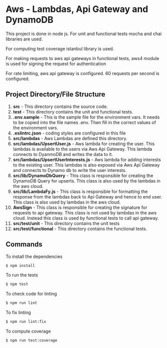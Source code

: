 # Aws - Lambdas, Api Gateway and DynamoDB
This project is done in node js.
For unit and functional tests mocha and chai libraries are used.

For computing test coverage istanbul library is used.

For making requests to aws api gateways in functional tests, aws4
module is used for signing the request for authentication

For rate limiting, aws api gateway is configured.  60 requests per second
is configured.



## Project Directory/File Structure
1. **src** - This directory contains the source code.
2. **test** - This directory contains the unit and functional tests.
3. **.env.sample** - This is the sample file for the environment vars.
   It needs to be copied into the file names .env. Then fill in the
   correct values of the environment vars.
4. **.eslintrc.json** -  coding styles are configured in this file
5. **src/lambdas** - Aws Lambdas are defined this directory.
6. **src/lambdas/UpsertUser.js** - Aws lambda for creating the user.
This lambdas is available to the users via Aws Api Gateway.
This lambda connects to DyanmoDB and writes the data to it.
7. **src/lambdas/UpsertUserInterests.js** - Aws lambda for adding
interests to the existing user. This lambdas is also exposed via
Aws Api Gateway and connects to Dynamo db to write the user interests.
8. **src/lib/DynamoDbQuery** - This class is responsible for creating
the DynamoDB Query for upserts. This class is also used by the lambdas
in the aws cloud.
9. **src/lib/LambdaFy.js** - This class is responsible for formatting
the response from the lambdas back to Api Gateway and hence to end user.
This class is also used by lambdas in the aws cloud.
10. **AwsSign** - This class is responsible for creating the signature
for requests to api gateway. This class is not used by lambdas in the
aws cloud. Instead this class is used by functional tests to 
call api gateway.
11. **src/test/unit** - This directory contains the unit tests
12. **src/test/functional** - This directory contains the functional
tests.


## Commands
To install the dependencies
```sh
$ npm install
```
To run the tests
```sh
$ npm test
```
To check code for linting
```sh
$ npm run lint
```
To fix linting
```sh
$ npm run lint:fix
```
To compute coverage
```sh
$ npm run test:coverage
```